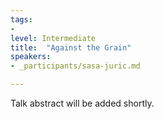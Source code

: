 ```yaml
---
tags:	
- 
level: Intermediate
title: 	"Against the Grain"
speakers:
- _participants/sasa-juric.md

---
```

Talk abstract will be added shortly.